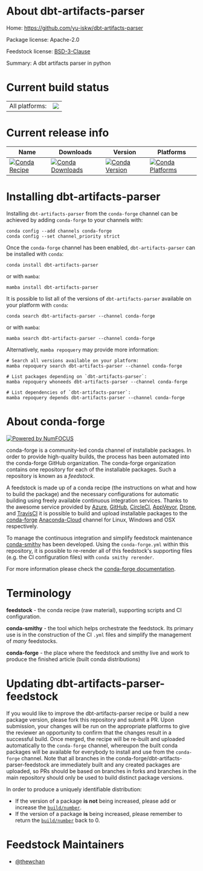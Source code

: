 About dbt-artifacts-parser
==========================

Home: https://github.com/yu-iskw/dbt-artifacts-parser

Package license: Apache-2.0

Feedstock license: [BSD-3-Clause](https://github.com/conda-forge/dbt-artifacts-parser-feedstock/blob/main/LICENSE.txt)

Summary: A dbt artifacts parser in python

Current build status
====================


<table><tr><td>All platforms:</td>
    <td>
      <a href="https://dev.azure.com/conda-forge/feedstock-builds/_build/latest?definitionId=18745&branchName=main">
        <img src="https://dev.azure.com/conda-forge/feedstock-builds/_apis/build/status/dbt-artifacts-parser-feedstock?branchName=main">
      </a>
    </td>
  </tr>
</table>

Current release info
====================

| Name | Downloads | Version | Platforms |
| --- | --- | --- | --- |
| [![Conda Recipe](https://img.shields.io/badge/recipe-dbt--artifacts--parser-green.svg)](https://anaconda.org/conda-forge/dbt-artifacts-parser) | [![Conda Downloads](https://img.shields.io/conda/dn/conda-forge/dbt-artifacts-parser.svg)](https://anaconda.org/conda-forge/dbt-artifacts-parser) | [![Conda Version](https://img.shields.io/conda/vn/conda-forge/dbt-artifacts-parser.svg)](https://anaconda.org/conda-forge/dbt-artifacts-parser) | [![Conda Platforms](https://img.shields.io/conda/pn/conda-forge/dbt-artifacts-parser.svg)](https://anaconda.org/conda-forge/dbt-artifacts-parser) |

Installing dbt-artifacts-parser
===============================

Installing `dbt-artifacts-parser` from the `conda-forge` channel can be achieved by adding `conda-forge` to your channels with:

```
conda config --add channels conda-forge
conda config --set channel_priority strict
```

Once the `conda-forge` channel has been enabled, `dbt-artifacts-parser` can be installed with `conda`:

```
conda install dbt-artifacts-parser
```

or with `mamba`:

```
mamba install dbt-artifacts-parser
```

It is possible to list all of the versions of `dbt-artifacts-parser` available on your platform with `conda`:

```
conda search dbt-artifacts-parser --channel conda-forge
```

or with `mamba`:

```
mamba search dbt-artifacts-parser --channel conda-forge
```

Alternatively, `mamba repoquery` may provide more information:

```
# Search all versions available on your platform:
mamba repoquery search dbt-artifacts-parser --channel conda-forge

# List packages depending on `dbt-artifacts-parser`:
mamba repoquery whoneeds dbt-artifacts-parser --channel conda-forge

# List dependencies of `dbt-artifacts-parser`:
mamba repoquery depends dbt-artifacts-parser --channel conda-forge
```


About conda-forge
=================

[![Powered by
NumFOCUS](https://img.shields.io/badge/powered%20by-NumFOCUS-orange.svg?style=flat&colorA=E1523D&colorB=007D8A)](https://numfocus.org)

conda-forge is a community-led conda channel of installable packages.
In order to provide high-quality builds, the process has been automated into the
conda-forge GitHub organization. The conda-forge organization contains one repository
for each of the installable packages. Such a repository is known as a *feedstock*.

A feedstock is made up of a conda recipe (the instructions on what and how to build
the package) and the necessary configurations for automatic building using freely
available continuous integration services. Thanks to the awesome service provided by
[Azure](https://azure.microsoft.com/en-us/services/devops/), [GitHub](https://github.com/),
[CircleCI](https://circleci.com/), [AppVeyor](https://www.appveyor.com/),
[Drone](https://cloud.drone.io/welcome), and [TravisCI](https://travis-ci.com/)
it is possible to build and upload installable packages to the
[conda-forge](https://anaconda.org/conda-forge) [Anaconda-Cloud](https://anaconda.org/)
channel for Linux, Windows and OSX respectively.

To manage the continuous integration and simplify feedstock maintenance
[conda-smithy](https://github.com/conda-forge/conda-smithy) has been developed.
Using the ``conda-forge.yml`` within this repository, it is possible to re-render all of
this feedstock's supporting files (e.g. the CI configuration files) with ``conda smithy rerender``.

For more information please check the [conda-forge documentation](https://conda-forge.org/docs/).

Terminology
===========

**feedstock** - the conda recipe (raw material), supporting scripts and CI configuration.

**conda-smithy** - the tool which helps orchestrate the feedstock.
                   Its primary use is in the construction of the CI ``.yml`` files
                   and simplify the management of *many* feedstocks.

**conda-forge** - the place where the feedstock and smithy live and work to
                  produce the finished article (built conda distributions)


Updating dbt-artifacts-parser-feedstock
=======================================

If you would like to improve the dbt-artifacts-parser recipe or build a new
package version, please fork this repository and submit a PR. Upon submission,
your changes will be run on the appropriate platforms to give the reviewer an
opportunity to confirm that the changes result in a successful build. Once
merged, the recipe will be re-built and uploaded automatically to the
`conda-forge` channel, whereupon the built conda packages will be available for
everybody to install and use from the `conda-forge` channel.
Note that all branches in the conda-forge/dbt-artifacts-parser-feedstock are
immediately built and any created packages are uploaded, so PRs should be based
on branches in forks and branches in the main repository should only be used to
build distinct package versions.

In order to produce a uniquely identifiable distribution:
 * If the version of a package **is not** being increased, please add or increase
   the [``build/number``](https://docs.conda.io/projects/conda-build/en/latest/resources/define-metadata.html#build-number-and-string).
 * If the version of a package **is** being increased, please remember to return
   the [``build/number``](https://docs.conda.io/projects/conda-build/en/latest/resources/define-metadata.html#build-number-and-string)
   back to 0.

Feedstock Maintainers
=====================

* [@thewchan](https://github.com/thewchan/)


